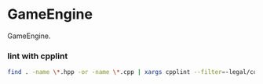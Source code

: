 # GameEngine

GameEngine.

### lint with cpplint
```bash
find . -name \*.hpp -or -name \*.cpp | xargs cpplint --filter=-legal/copyright,-whitespace/indent,-whitespace/line_length
```
